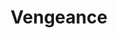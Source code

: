 --- 
title: "Vengeance"
description:
price: "SOLD"
category: 
images: 
    - /assets/img/vengeance.png
order: 601
---